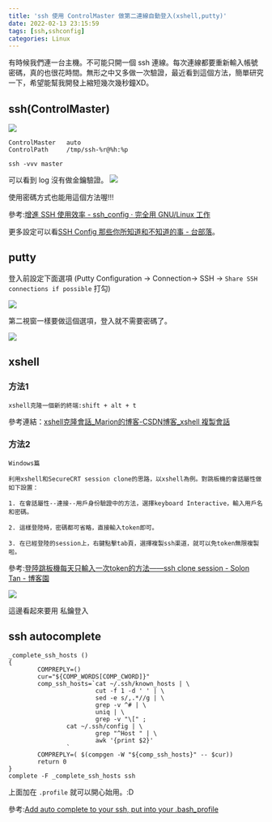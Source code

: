 ```yaml
---
title: 'ssh 使用 ControlMaster 做第二連線自動登入(xshell,putty)'
date: 2022-02-13 23:15:59
tags: [ssh,sshconfig]
categories: Linux
---
```


有時候我們連一台主機。不可能只開一個 ssh 連線。每次連線都要重新輸入帳號密碼，真的也很花時間。無形之中又多做一次驗證，最近看到這個方法，簡單研究一下，希望能幫我開發上縮短幾次幾秒鐘XD。

<!--more-->

## ssh(ControlMaster)

![](https://i.imgur.com/hJcHWNF.png)


```
ControlMaster   auto
ControlPath     /tmp/ssh-%r@%h:%p
```

```
ssh -vvv master
```
可以看到 log 沒有做金鑰驗證。
![](https://i.imgur.com/yafSD1n.png)

使用密碼方式也能用這個方法喔!!!

參考:[增進 SSH 使用效率 - ssh_config · 完全用 GNU/Linux 工作](https://chusiang.gitbooks.io/working-on-gnu-linux/content/20.ssh_config.html)

更多設定可以看[SSH Config 那些你所知道和不知道的事 - 台部落](https://www.twblogs.net/a/5c4b594ebd9eee6e7e06d6c9)。

## putty

登入前設定下面選項
(Putty Configuration -> Connection-> SSH -> `Share SSH connections if possible` 打勾)

![](https://i.imgur.com/FPovctc.png)

第二視窗一樣要做這個選項，登入就不需要密碼了。

![](https://i.imgur.com/BMTC3ht.png)


## xshell

### 方法1

```
xshell克隆一個新的終端:shift + alt + t
```

參考連結：[xshell克隆會話_Marion的博客-CSDN博客_xshell 複製會話](https://blog.csdn.net/marion158/article/details/90690394)


### 方法2

```
Windows篇

利用xshell和SecureCRT session clone的思路，以xshell為例。對跳板機的會話屬性做如下設置：

1. 在會話屬性--連接--用戶身份驗證中的方法，選擇keyboard Interactive，輸入用戶名和密碼。

2. 這樣登陸時，密碼都可省略，直接輸入token即可。

3. 在已經登陸的session上，右鍵點擊tab頁，選擇複製ssh渠道，就可以免token無限複製啦。
```

參考:[登陸跳板機每天只輸入一次token的方法——ssh clone session - Solon Tan - 博客園](https://www.cnblogs.com/solontan/p/4048847.html)


![](https://i.imgur.com/N73h99V.png)

這邊看起來要用 私鑰登入



## ssh autocomplete

```shell=
_complete_ssh_hosts ()
{
        COMPREPLY=()
        cur="${COMP_WORDS[COMP_CWORD]}"
        comp_ssh_hosts=`cat ~/.ssh/known_hosts | \
                        cut -f 1 -d ' ' | \
                        sed -e s/,.*//g | \
                        grep -v ^# | \
                        uniq | \
                        grep -v "\[" ;
                cat ~/.ssh/config | \
                        grep "^Host " | \
                        awk '{print $2}'
                `
        COMPREPLY=( $(compgen -W "${comp_ssh_hosts}" -- $cur))
        return 0
}
complete -F _complete_ssh_hosts ssh
```

上面加在 `.profile` 就可以開心始用。:D

參考:[Add auto complete to your ssh, put into your .bash_profile](https://gist.github.com/aliang/1024466)